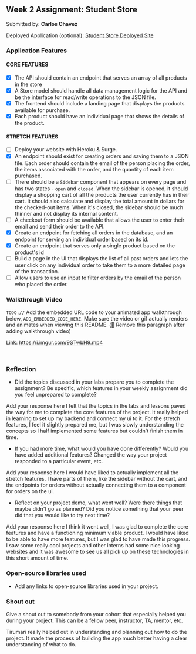 ## Week 2 Assignment: Student Store

Submitted by: **Carlos Chavez**

Deployed Application (optional): [Student Store Deployed Site]()

### Application Features

#### CORE FEATURES

- [x] The API should contain an endpoint that serves an array of all products in the store
- [x] A Store model should handle all data management logic for the API and be the interface for read/write operations to the JSON file.
- [x] The frontend should include a landing page that displays the products available for purchase.
- [x] Each product should have an individual page that shows the details of the product.

#### STRETCH FEATURES

- [ ] Deploy your website with Heroku & Surge.
- [x] An endpoint should exist for creating orders and saving them to a JSON file. Each order should contain the email of the person placing the order, the items associated with the order, and the quantity of each item purchased.
- [ ] There should be a `Sidebar` component that appears on every page and has two states - `open` and `closed`. When the sidebar is opened, it should display a shopping cart of all the products the user currently has in their cart. It should also calculate and display the total amount in dollars for the checked-out items. When it's closed, the sidebar should be much thinner and not display its internal content.
- [ ] A checkout form should be available that allows the user to enter their email and send their order to the API.
- [x] Create an endpoint for fetching all orders in the database, and an endpoint for serving an individual order based on its id.
- [x] Create an endpoint that serves only a single product based on the product's id
- [ ] Build a page in the UI that displays the list of all past orders and lets the user click on any individual order to take them to a more detailed page of the transaction.
- [ ] Allow users to use an input to filter orders by the email of the person who placed the order.

### Walkthrough Video

`TODO://` Add the embedded URL code to your animated app walkthrough below, `ADD_EMBEDDED_CODE_HERE`. Make sure the video or gif actually renders and animates when viewing this README. (🚫 Remove this paragraph after adding walkthrough video)

Link: https://i.imgur.com/9STwbH9.mp4

<br>
<blockquote class="imgur-embed-pub" lang="en" data-id="a/njQszHz" data-context="false" ><a href="//imgur.com/a/njQszHz"></a></blockquote><script async src="//s.imgur.com/min/embed.js" charset="utf-8"></script>

### Reflection

- Did the topics discussed in your labs prepare you to complete the assignment? Be specific, which features in your weekly assignment did you feel unprepared to complete?

Add your response here
I felt that the topics in the labs and lessons paved the way for me to complete the core features of the project. It really helped in learning to set up my backend and connect my ui to it. For the stretch features, I feel it slightly prepared me, but I was slowly understanding the concepts so I half implemented some features but couldn't finish them in time.

- If you had more time, what would you have done differently? Would you have added additional features? Changed the way your project responded to a particular event, etc.

Add your response here
I would have liked to actually implement all the stretch features. I have parts of them, like the sidebar without the cart, and the endpoints for orders without actually connecting them to a component for orders on the ui.

- Reflect on your project demo, what went well? Were there things that maybe didn't go as planned? Did you notice something that your peer did that you would like to try next time?

Add your response here
I think it went well, I was glad to complete the core features and have a functioning minimum viable product. I would have liked to be able to have more features, but I was glad to have made this progress. I saw some really cool projects and other interns had some nice looking websites and it was awesome to see us all pick up on these technologies in this short amount of time.

### Open-source libraries used

- Add any links to open-source libraries used in your project.

### Shout out

Give a shout out to somebody from your cohort that especially helped you during your project. This can be a fellow peer, instructor, TA, mentor, etc.

Tirumari really helped out in understanding and planning out how to do the project. It made the process of building the app much better having a clear understanding of what to do.
